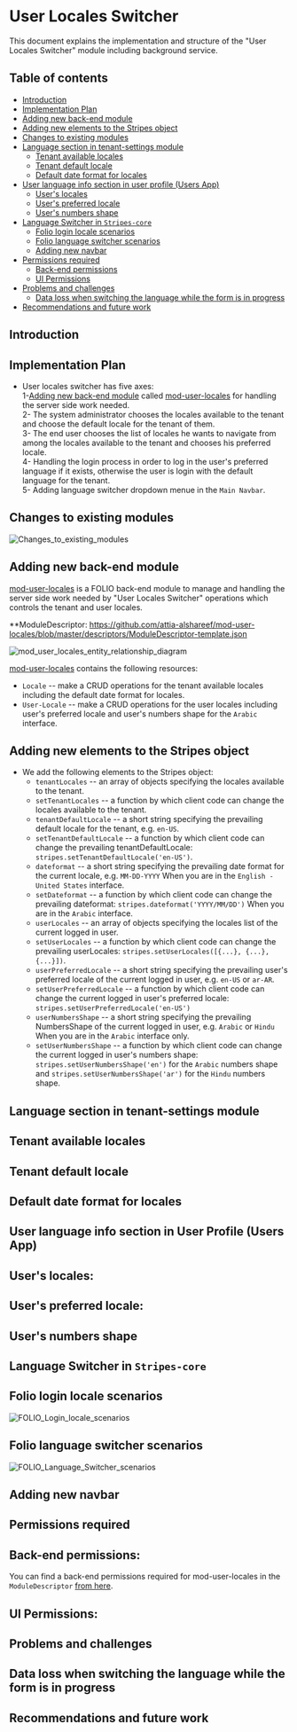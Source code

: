 
# User Locales Switcher

This document explains the implementation and structure of the "User Locales Switcher" module including background service.

## Table of contents

* [Introduction](#introduction)
* [Implementation Plan](#implementation-plan)
* [Adding new back-end module](#adding-new-back-end-module)
* [Adding new elements to the Stripes object](#adding-new-elements-to-the-stripes-object)
* [Changes to existing modules](#changes-to-existing-modules)
* [Language section in tenant-settings module](#language-section-in-tenant-settings-module)
    * [Tenant available locales](#tenant-available-locales)
    * [Tenant default locale](#tenant-default-locale)
    * [Default date format for locales](#Default-date-format-for-locales)
* [User language info section in user profile (Users App)](#user-language-info-section-in-user-profile-users-app)
    * [User's locales](#user's-locales)
    * [User's preferred locale](#user's-preferred-locale)
    * [User's numbers shape](#user's-numbers-shape)
* [Language Switcher in `Stripes-core`](#language-switcher-in-Stripes-core)
    * [Folio login locale scenarios‬](#folio-login-locale-scenarios‬)
    * [Folio language switcher scenarios‬](#folio-language-switcher-scenarios)
    * [Adding new navbar‬](#adding-new-navbar)
* [Permissions required](#permissions-required)
    * [Back-end permissions](#back-end-permissions)
    * [UI Permissions](#ui-permissions)
* [Problems and challenges](#problems-and-challenges)
    * [Data loss when switching the language while the form is in progress](#data-loss-when-switching-the-locale-while-the-form-is-in-progress)
* [Recommendations and future work](#recommendations-and-future-work)

## Introduction

## Implementation Plan
  * User locales switcher has five axes:<br />
  1-[Adding new back-end module](#adding-new-back-end-module) called [mod-user-locales](https://github.com/attia-alshareef/mod-user-locales) for handling the server side work needed.<br />
  2- The system administrator chooses the locales available to the tenant and choose the default locale for the tenant of them.<br />
  3- The end user chooses the list of locales he wants to navigate from among the locales available to the tenant and chooses his preferred locale.<br />
  4- Handling the login process in order to log in the user's preferred language if it exists, otherwise the user is login with the default language for the tenant.<br />
  5- Adding language switcher dropdown menue in the `Main Navbar`.

## Changes to existing modules
![Changes_to_existing_modules‬](Changes_to_existing_modules.png "Changes_to_existing_modules‬")


## Adding new back-end module
[mod-user-locales](https://github.com/attia-alshareef/mod-user-locales) is a FOLIO back-end module to manage and handling the server side work needed by "User Locales Switcher" operations which controls the tenant and user locales.

**ModuleDescriptor: https://github.com/attia-alshareef/mod-user-locales/blob/master/descriptors/ModuleDescriptor-template.json 

![mod_user_locales_entity_relationship_diagram‬](mod_user_locales_entity_relationship_diagram.png "mod_user_locales_entity_relationship_diagram")

[mod-user-locales](https://github.com/attia-alshareef/mod-user-locales) contains the following resources:<br />
   * `Locale` -- make a CRUD operations for the tenant available locales including the default date format for locales.
   * `User-Locale` -- make a CRUD operations for the user locales including user's preferred locale and user's numbers shape for the `Arabic` interface.
   

## Adding new elements to the Stripes object
   * We add the following elements to the Stripes object:<br />
     * `tenantLocales` -- an array of objects specifying the locales available to the tenant.
     * `setTenantLocales` -- a function by which client code can change the locales available to the tenant.
     * `tenantDefaultLocale` -- a short string specifying the prevailing default locale for the tenant, e.g. `en-US`.
     * `setTenantDefaultLocale` -- a function by which client code can change the prevailing tenantDefaultLocale: `stripes.setTenantDefaultLocale('en-US')`.
     * `dateformat` -- a short string specifying the prevailing date format for the current locale, e.g. `MM-DD-YYYY` When you are in the `English - United States` interface.
     * `setDateformat` -- a function by which client code can change the prevailing dateformat: `stripes.dateformat('YYYY/MM/DD')` When you are in the `Arabic` interface.
     * `userLocales` -- an array of objects specifying the locales list of the current logged in user.
     * `setUserLocales` -- a function by which client code can change the prevailing userLocales: `stripes.setUserLocales([{...}, {...}, {...}])`.
     * `userPreferredLocale` -- a short string specifying the prevailing user's preferred locale of the current logged in user, e.g. `en-US` or `ar-AR`.
     * `setUserPreferredLocale` -- a function by which client code can change the current logged in user's preferred locale: `stripes.setUserPreferredLocale('en-US')`
     * `userNumbersShape` -- a short string specifying the prevailing NumbersShape of the current logged in user, e.g. `Arabic` or `Hindu` When you are in the `Arabic` interface only.
     * `setUserNumbersShape` -- a function by which client code can change the current logged in user's numbers shape: `stripes.setUserNumbersShape('en')` for the `Arabic` numbers shape and `stripes.setUserNumbersShape('ar')` for the `Hindu` numbers shape.

## Language section in tenant-settings module
   ## Tenant available locales
   
   ## Tenant default locale
   
   ## Default date format for locales
   
## User language info section in User Profile (Users App)
   ## User's locales:
   
   ## User's preferred locale:
   
   ## User's numbers shape
   
## Language Switcher in `Stripes-core`
   ## Folio login locale scenarios
   ![FOLIO_Login_locale_scenarios‬](FOLIO_Login_locale_scenarios.png "FOLIO_Login_locale_scenarios")

   ## Folio language switcher scenarios
   ![FOLIO_Language_Switcher_scenarios‬](FOLIO_Language_Switcher_scenarios.png "FOLIO_Language_Switcher_scenarios")

   ## Adding new navbar‬

## Permissions required
   ## Back-end permissions:
   You can find a back-end permissions required for mod-user-locales in the `ModuleDescriptor` 
   [from here](https://github.com/attia-alshareef/mod-user-locales/blob/master/descriptors/ModuleDescriptor-template.json).
   ## UI Permissions:
   
## Problems and challenges   
   ## Data loss when switching the language while the form is in progress

## Recommendations and future work
